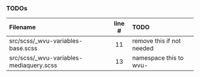 ### TODOs
| Filename | line # | TODO
|:------|:------:|:------
| src/scss/_wvu-variables-base.scss | 11 | remove this if not needed
| src/scss/_wvu-variables-mediaquery.scss | 13 | namespace this to wvu-